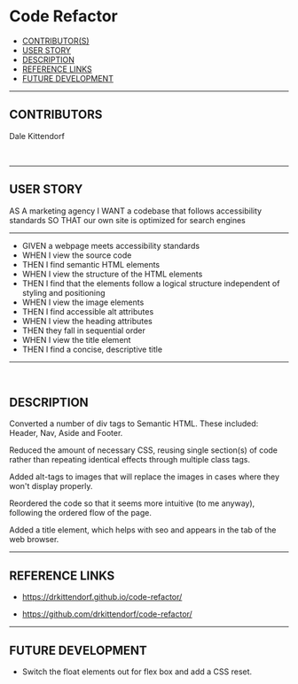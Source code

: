 # Code Refactor

- [CONTRIBUTOR(S)](#CONTRIBUTORS)
- [USER STORY](#USER-STORY)
- [DESCRIPTION](#DESCRIPTION)
- [REFERENCE LINKS](#REFERENCE-LINKS)
- [FUTURE DEVELOPMENT](#FUTURE-DEVELOPMENT)

---


## CONTRIBUTORS
Dale Kittendorf

<br>

---

## USER STORY

AS A marketing agency
I WANT a codebase that follows accessibility standards
SO THAT our own site is optimized for search engines

---

- GIVEN a webpage meets accessibility standards
- WHEN I view the source code
- THEN I find semantic HTML elements
- WHEN I view the structure of the HTML elements
- THEN I find that the elements follow a logical  structure independent of styling and positioning
- WHEN I view the image elements
- THEN I find accessible alt attributes
- WHEN I view the heading attributes
- THEN they fall in sequential order
- WHEN I view the title element
- THEN I find a concise, descriptive title
---
<Br>

## DESCRIPTION

Converted a number of div tags to Semantic HTML. These included: Header, Nav, Aside and Footer.

Reduced the amount of necessary CSS, reusing single section(s) of code rather than repeating identical effects through multiple class tags.

Added alt-tags to images that will replace the images in cases where they won't display properly.

Reordered the code so that it seems more intuitive (to me anyway), following the ordered flow of the page.

Added a title element, which helps with seo and appears in the tab of the web browser.

---

## REFERENCE LINKS

* https://drkittendorf.github.io/code-refactor/

* https://github.com/drkittendorf/code-refactor/

---

## FUTURE DEVELOPMENT

* Switch the float elements out for flex box and add a CSS reset.